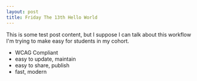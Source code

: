 ```yaml
---
layout: post
title: Friday The 13th Hello World
---
```


This is some test post content, but I suppose I can talk about this workflow I'm trying to make easy for students in my cohort.

* WCAG Compliant
* easy to update, maintain
* easy to share, publish
* fast, modern
